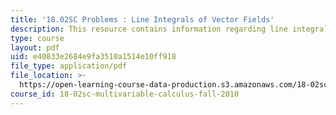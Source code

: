 ```yaml
---
title: '18.02SC Problems : Line Integrals of Vector Fields'
description: This resource contains information regarding line integrals of vector fields.
type: course
layout: pdf
uid: e40833e2684e9fa3510a1514e10ff918
file_type: application/pdf
file_location: >-
  https://open-learning-course-data-production.s3.amazonaws.com/18-02sc-multivariable-calculus-fall-2010/e40833e2684e9fa3510a1514e10ff918_MIT18_02SC_pb_60_quest.pdf
course_id: 18-02sc-multivariable-calculus-fall-2010
---
```

